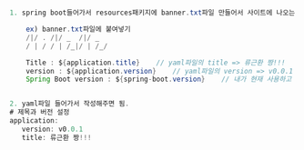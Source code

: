 # <a href="https://devops.datenkollektiv.de/banner.txt/index.html"></a>

```java
1. spring boot들어가서 resources패키지에 banner.txt파일 만들어서 사이트에 나오는 로그 실행 배너 그대로 복사 붙여넣기 하면됨.

    ex) banner.txt파일에 붙여넣기
    /|/ . /|/ _  /|/ _
    / | / / | /_|/ | /_/

    Title : ${application.title}    // yaml파일의 title => 류근환 짱!!!
    version : ${application.version}    // yaml파일의 version => v0.0.1
    Spring Boot version : ${spring-boot.version}    // 내가 현재 사용하고 있는 spring boot OR 이클립스 버전


2. yaml파일 들어가서 작성해주면 됨.
# 제목과 버전 설정
application:
   version: v0.0.1
   title: 류근환 짱!!!

```
